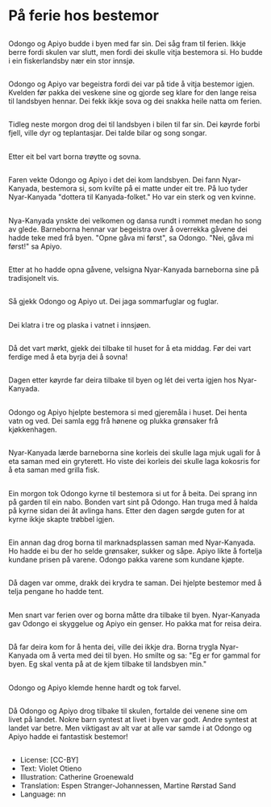 # På ferie hos bestemor

##
Odongo og Apiyo budde i byen med far sin. Dei såg fram til ferien. Ikkje berre fordi skulen var slutt, men fordi dei skulle vitja bestemora si. Ho budde i ein fiskerlandsby nær ein stor innsjø.

##
Odongo og Apiyo var begeistra fordi dei var på tide å vitja bestemor igjen. Kvelden før pakka dei veskene sine og gjorde seg klare for den lange reisa til landsbyen hennar. Dei fekk ikkje sova og dei snakka heile natta om ferien.

##
Tidleg neste morgon drog dei til landsbyen i bilen til far sin. Dei køyrde forbi fjell, ville dyr og teplantasjar. Dei talde bilar og song songar.

##
Etter eit bel vart borna trøytte og sovna.

##
Faren vekte Odongo og Apiyo i det dei kom landsbyen. Dei fann Nyar-Kanyada, bestemora si, som kvilte på ei matte under eit tre. På luo tyder Nyar-Kanyada "dottera til Kanyada-folket." Ho var ein sterk og ven kvinne.

##
Nya-Kanyada ynskte dei velkomen og dansa rundt i rommet medan ho song av glede. Barneborna hennar var begeistra over å overrekka gåvene dei hadde teke med frå byen. "Opne gåva mi først", sa Odongo. "Nei, gåva mi først!" sa Apiyo.

##
Etter at ho hadde opna gåvene, velsigna Nyar-Kanyada barneborna sine på tradisjonelt vis.

##
Så gjekk Odongo og Apiyo ut. Dei jaga sommarfuglar og fuglar.

##
Dei klatra i tre og plaska i vatnet i innsjøen.

##
Då det vart mørkt, gjekk dei tilbake til huset for å eta middag. Før dei vart ferdige med å eta byrja dei å sovna!

##
Dagen etter køyrde far deira tilbake til byen og lét dei verta igjen hos Nyar-Kanyada.

##
Odongo og Apiyo hjelpte bestemora si med gjeremåla i huset. Dei henta vatn og ved. Dei samla egg frå hønene og plukka grønsaker frå kjøkkenhagen.

##
Nyar-Kanyada lærde barneborna sine korleis dei skulle laga mjuk ugali for å eta saman med ein gryterett. Ho viste dei korleis dei skulle laga kokosris for å eta saman med grilla fisk.

##
Ein morgon tok Odongo kyrne til bestemora si ut for å beita. Dei sprang inn på garden til ein nabo. Bonden vart sint på Odongo. Han truga med å halda på kyrne sidan dei åt avlinga hans. Etter den dagen sørgde guten for at kyrne ikkje skapte trøbbel igjen.

##
Ein annan dag drog borna til marknadsplassen saman med Nyar-Kanyada. Ho hadde ei bu der ho selde grønsaker, sukker og såpe. Apiyo likte å fortelja kundane prisen på varene. Odongo pakka varene som kundane kjøpte.

##
Då dagen var omme, drakk dei krydra te saman. Dei hjelpte bestemor med å telja pengane ho hadde tent.

##
Men snart var ferien over og borna måtte dra tilbake til byen. Nyar-Kanyada gav Odongo ei skyggelue og Apiyo ein genser. Ho pakka mat for reisa deira.

##
Då far deira kom for å henta dei, ville dei ikkje dra. Borna trygla Nyar-Kanyada om å verta med dei til byen. Ho smilte og sa: "Eg er for gammal for byen. Eg skal venta på at de kjem tilbake til landsbyen min."

##
Odongo og Apiyo klemde henne hardt og tok farvel.

##
Då Odongo og Apiyo drog tilbake til skulen, fortalde dei venene sine om livet på landet. Nokre barn syntest at livet i byen var godt. Andre syntest at landet var betre. Men viktigast av alt var at alle var samde i at Odongo og Apiyo hadde ei fantastisk bestemor!

##
* License: [CC-BY]
* Text: Violet Otieno
* Illustration: Catherine Groenewald
* Translation: Espen Stranger-Johannessen, Martine Rørstad Sand
* Language: nn
